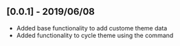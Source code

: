 ## [0.0.1] - 2019/06/08

* Added base functionality to add custome theme data
* Added functionality to cycle theme using the command
